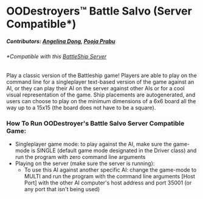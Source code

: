 # OODestroyers:tm: Battle Salvo (Server Compatible*)
##### Contributors: [Angelina Dong](https://github.com/angelina-dong), [Pooja Prabu](https://github.com/poojprab)
###### *Compatible with this [BattleShip Server](https://github.com/CS-3500-OOD/BattleshipServer)

Play a classic version of the Battleship game! Players are able to play on the command line for a singleplayer text-based version of the game against an AI, or they can play their AI on the server against other AIs or for a cool visual representation of the game. Ship placements are autogenerated, and users can choose to play on the minimum dimensions of a 6x6 board all the way up to a 15x15 (the board does not have to be a square).

### How To Run OODestroyer's Battle Salvo Server Compatible Game:
- Singleplayer game mode: to play against the AI, make sure the game-mode is SINGLE (default game mode designated in the Driver class) and run the program with zero command line arguments
- Playing on the server (make sure the server is running):
  - To use this AI against another specific AI: change the game-mode to MULTI and run the program with the command line arguments [Host Port] with the other AI computer's host address and port 35001 (or any port that isn't being used)
